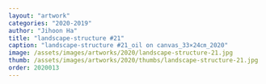 ```yaml
---
layout: "artwork"
categories: "2020-2019"
author: "Jihoon Ha"
title: "landscape-structure #21"
caption: "landscape-structure #21_oil on canvas_33×24㎝_2020"
image: /assets/images/artworks/2020/landscape-structure-21.jpg
thumb: /assets/images/artworks/2020/thumbs/landscape-structure-21.jpg
order: 2020013
---
```

